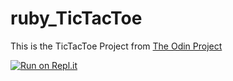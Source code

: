 # ruby_TicTacToe
This is the TicTacToe Project from [The Odin Project](https://www.theodinproject.com/lessons/ruby-tic-tac-toe)

[![Run on Repl.it](https://repl.it/badge/github/@stxss/TicTacToe?v=1)](https://replit.com/@stxss/TicTacToe?v=1)
